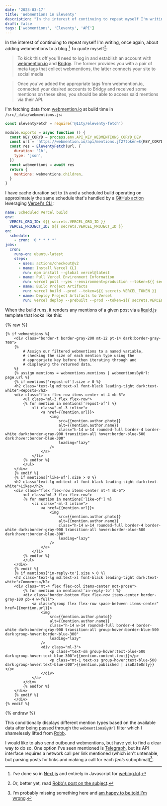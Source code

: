 ```yaml
---
date: '2023-03-17'
title: 'Webmentions in Eleventy'
description: "In the interest of continuing to repeat myself I'm writing, once again, about adding webmentions to a blog."
draft: false
tags: ['webmentions', 'Eleventy', 'API']
---
```


In the interest of continuing to repeat myself I'm writing, once again, about adding webmentions to a blog.<!-- excerpt -->[^1] To quote myself[^2]:

> To kick this off you'll need to log in and establish an account with [webmention.io](https://webmention.io) and [Bridgy](https://brid.gy). The former provides you with a pair of meta tags that collect webmentions, the latter connects your site to social media

> Once you've added the appropriate tags from webmention.io, connected your desired accounts to Bridgy and received some mentions on these sites, you should be able to access said mentions via their API.

I'm fetching data from [webmention.io](https://webmention.io) at build time in `/src/_data/webmentions.js`:

```javascript
const EleventyFetch = require('@11ty/eleventy-fetch')

module.exports = async function () {
  const KEY_CORYD = process.env.API_KEY_WEBMENTIONS_CORYD_DEV
  const url = `https://webmention.io/api/mentions.jf2?token=${KEY_CORYD}&per-page=1000`
  const res = EleventyFetch(url, {
    duration: '1h',
    type: 'json',
  })
  const webmentions = await res
  return {
    mentions: webmentions.children,
  }
}
```

I have cache duration set to `1h` and a scheduled build operating on approximately the same schedule that's handled by a [GitHub action](https://github.com/actions) leveraging [Vercel's CLI](https://vercel.com/docs/cli):

```yaml
name: Scheduled Vercel build
env:
  VERCEL_ORG_ID: ${{ secrets.VERCEL_ORG_ID }}
  VERCEL_PROJECT_ID: ${{ secrets.VERCEL_PROJECT_ID }}
on:
  schedule:
    - cron: '0 * * * *'
jobs:
  cron:
    runs-on: ubuntu-latest
    steps:
      - uses: actions/checkout@v2
      - name: Install Vercel CLI
        run: npm install --global vercel@latest
      - name: Pull Vercel Environment Information
        run: vercel pull --yes --environment=production --token=${{ secrets.VERCEL_TOKEN }}
      - name: Build Project Artifacts
        run: vercel build --prod --token=${{ secrets.VERCEL_TOKEN }}
      - name: Deploy Project Artifacts to Vercel
        run: vercel deploy --prebuilt --prod --token=${{ secrets.VERCEL_TOKEN }}
```

When the build runs, it renders any mentions of a given post via a [liquid.js](https://liquidjs.com/) template that looks like this:

{% raw %}

```liquid
{% if webmentions %}
    <div class="border-t border-gray-200 mt-12 pt-14 dark:border-gray-700">
    {%
        # Assign our filtered webmentions to a named variable,
        # checking the size of each mention type using the
        # appropriate key before then iterating through and
        # displaying the returned data.
    %}
    {% assign mentions = webmentions.mentions | webmentionsByUrl: page.url %}
    {% if mentions['repost-of'].size > 0 %}
    <h2 class="text-lg md:text-xl font-black leading-tight dark:text-white">Reposts</h2>
    <div class="flex flex-row items-center mt-4 mb-6">
        <ul class="ml-3 flex flex-row">
        {% for mention in mentions['repost-of'] %}
            <li class="-ml-3 inline">
                <a href={{mention.url}}>
                    <img
                        src={{mention.author.photo}}
                        alt={{mention.author.name}}
                        class="h-14 w-14 rounded-full border-4 border-white dark:border-gray-900 transition-all hover:border-blue-500 dark:hover:border-blue-300"
                        loading="lazy"
                    />
                </a>
            </li>
        {% endfor %}
        </ul>
    </div>
    {% endif %}
    {% if mentions['like-of'].size > 0 %}
    <h2 class="text-lg md:text-xl font-black leading-tight dark:text-white">Likes</h2>
    <div class="flex flex-row items-center mt-4 mb-6">
        <ul class="ml-3 flex flex-row">
        {% for mention in mentions['like-of'] %}
            <li class="-ml-3 inline">
                <a href={{mention.url}}>
                    <img
                        src={{mention.author.photo}}
                        alt={{mention.author.name}}
                        class="h-14 w-14 rounded-full border-4 border-white dark:border-gray-900 transition-all hover:border-blue-500 dark:hover:border-blue-300"
                        loading="lazy"
                    />
                </a>
            </li>
        {% endfor %}
        </ul>
    </div>
    {% endif %}
    {% if mentions['in-reply-to'].size > 0 %}
    <h2 class="text-lg md:text-xl font-black leading-tight dark:text-white">Comments</h2>
    <div class="mt-4 flex flex-col items-center not-prose">
        {% for mention in mentions['in-reply-to'] %}
        <div class="border-bottom flex flex-row items-center border-gray-100 pb-4 w-full">
            <a class="group flex flex-row space-between items-center" href={{mention.url}}>
                <img
                    src={{mention.author.photo}}
                    alt={{mention.author.name}}
                    class="h-14 w-14 rounded-full border-4 border-white dark:border-gray-900 transition-all group-hover:border-blue-500 dark:group-hover:border-blue-300"
                    loading="lazy"
                />
                <div class="ml-3">
                    <p class="text-sm group-hover:text-blue-500 dark:group-hover:text-blue-300">{{mention.content.text}}</p>
                    <p class="mt-1 text-xs group-hover:text-blue-500 dark:group-hover:text-blue-300">{{mention.published | isoDateOnly}}</p>
                </div>
            </a>
        </div>
        {% endfor %}
    </div>
    {% endif %}
    </div>
{% endif %}
```

{% endraw %}

This conditionally displays different mention types based on the available data after being passed through the `webmentionsByUrl` filter which I shamelessly lifted from [Robb](https://github.com/rknightuk/rknight.me/blob/8e2a5c5f886cae6c04add7893b8bf8a2d6295ddf/config/filters.js#L48-L84).

I would like to also send outbound webmentions, but have yet to find a clear way to do so. One option I've seen mentioned is [Telegraph](https://telegraph.p3k.io/), but its API interface requires a network call per link mentioned (which isn't untenable, but parsing posts for links and making a call for each _feels_ suboptimal)[^3].

[^1]: I've done so in [Next.js](https://coryd.dev/posts/2023/client-side-webmentions-in-nextjs/) and entirely in Javascript for [weblog.lol](https://coryd.dev/posts/2023/adding-client-side-rendered-webmentions-to-my-blog/).
[^2]: Or, better yet, read [Robb's post on the subject](https://rknight.me/adding-webmentions-to-your-site/).
[^3]: I'm probably missing something here and [am happy to be told I'm wrong](https://social.lol/@cory).
